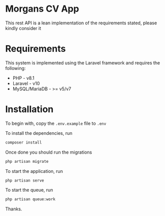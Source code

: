 # Morgans CV App

This rest API is a lean implementation of the requirements stated, please kindly consider it

# Requirements

This system is implemented using the Laravel framework and requires the following:
* PHP - v8.1
* Laravel - v10
* MySQL/MariaDB - >= v5/v7

# Installation
To begin with, copy the `.env.example` file to `.env`

To install the dependencies, run

```bash
composer install
```

Once done you should run the migrations

```bash
php artisan migrate
```

To start the application, run

```bash
php artisan serve
```

To start the queue, run

```bash
php artisan queue:work
```

Thanks.
